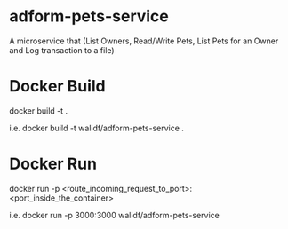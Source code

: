 # adform-pets-service
A microservice that (List Owners, Read/Write Pets, List Pets for an Owner and Log transaction to a file)

# Docker Build
docker build -t <image-tag-name> .

i.e.
docker build -t walidf/adform-pets-service .

  
# Docker Run
docker run -p <route_incoming_request_to_port>:<port_inside_the_container> <image-id-or-tagged-name>

i.e.
docker run -p 3000:3000 walidf/adform-pets-service
